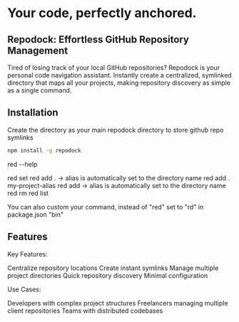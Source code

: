 # Your code, perfectly anchored.

## Repodock: Effortless GitHub Repository Management

Tired of losing track of your local GitHub repositories? Repodock is your personal code navigation assistant. Instantly create a centralized, symlinked directory that maps all your projects, making repository discovery as simple as a single command.

## Installation

Create the directory as your main repodock directory to store github repo symlinks

```bash
npm install -g repodock
```

red --help

red set <your-repodock-path>
red add . -> alias is automatically set to the directory name
red add . my-project-alias
red add <your-absolute-path> -> alias is automatically set to the directory name
red rm <alias>
red list

You can also custom your command, instead of "red" set to "rd" in package.json "bin"

## Features

Key Features:

Centralize repository locations
Create instant symlinks
Manage multiple project directories
Quick repository discovery
Minimal configuration

Use Cases:

Developers with complex project structures
Freelancers managing multiple client repositories
Teams with distributed codebases
